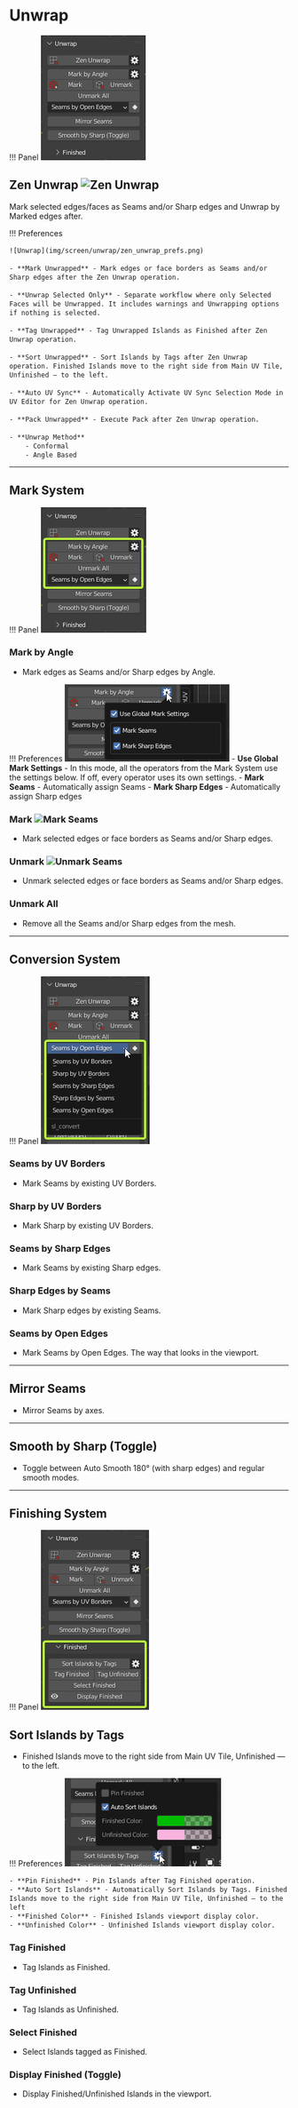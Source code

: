 # Unwrap
!!! Panel
    ![Unwrap](img/screen/unwrap/unwrapMainPanel.png)

## Zen Unwrap ![Zen Unwrap](img/icons/zen-unwrap@2x.png)

Mark selected edges/faces as Seams and/or Sharp edges and Unwrap by Marked edges after.

!!! Preferences

    ![Unwrap](img/screen/unwrap/zen_unwrap_prefs.png)

    - **Mark Unwrapped** - Mark edges or face borders as Seams and/or Sharp edges after the Zen Unwrap operation.

    - **Unwrap Selected Only** - Separate workflow where only Selected Faces will be Unwrapped. It includes warnings and Unwrapping options if nothing is selected.

    - **Tag Unwrapped** - Tag Unwrapped Islands as Finished after Zen Unwrap operation.

    - **Sort Unwrapped** - Sort Islands by Tags after Zen Unwrap operation. Finished Islands move to the right side from Main UV Tile, Unfinished — to the left.

    - **Auto UV Sync** - Automatically Activate UV Sync Selection Mode in UV Editor for Zen Unwrap operation.

    - **Pack Unwrapped** - Execute Pack after Zen Unwrap operation.

    - **Unwrap Method**
        - Conformal
        - Angle Based

---
## Mark System
!!! Panel
    ![](img/screen/unwrap/unwrap_mark_section.png)

### Mark by Angle

- Mark edges as Seams and/or Sharp edges by Angle.

!!! Preferences
    ![](img/screen/unwrap/mark_by_angle_prefs.png)
    - **Use Global Mark Settings** - In this mode, all the operators from the Mark System use the settings below. If off, every operator uses its own settings.
    - **Mark Seams** - Automatically assign Seams
    - **Mark Sharp Edges** - Automatically assign Sharp edges

### Mark ![Mark Seams](img/icons/mark-seams@2x.png)

- Mark selected edges or face borders as Seams and/or Sharp edges.

### Unmark ![Unmark Seams](img/icons/unmark-seams@2x.png)

- Unmark selected edges or face borders as Seams and/or Sharp edges.

### Unmark All

- Remove all the Seams and/or Sharp edges from the mesh.

---
## Conversion System
!!! Panel
    ![](img/screen/unwrap/conversion_system.png)

### Seams by UV Borders
- Mark Seams by existing UV Borders.
### Sharp by UV Borders
- Mark Sharp by existing UV Borders.
### Seams by Sharp Edges
- Mark Seams by existing Sharp edges.
### Sharp Edges by Seams
- Mark Sharp edges by existing Seams.
### Seams by Open Edges
- Mark Seams by Open Edges. The way that looks in the viewport.

---
## Mirror Seams

- Mirror Seams by axes.

---
## Smooth by Sharp (Toggle)
- Toggle between Auto Smooth 180° (with sharp edges) and regular smooth modes.

---
## Finishing System

!!! Panel
    ![](img/screen/unwrap/finished_system.png)

## Sort Islands by Tags
- Finished Islands move to the right side from Main UV Tile, Unfinished — to the left.

!!! Preferences
    ![Unwrap](img/screen/unwrap/finishing_prefs.png)

    - **Pin Finished** - Pin Islands after Tag Finished operation.
    - **Auto Sort Islands** - Automatically Sort Islands by Tags. Finished Islands move to the right side from Main UV Tile, Unfinished — to the left
    - **Finished Color** - Finished Islands viewport display color.
    - **Unfinished Color** - Unfinished Islands viewport display color.

### Tag Finished

- Tag Islands as Finished.

### Tag Unfinished

- Tag Islands as Unfinished.

### Select Finished

- Select Islands tagged as Finished.

### Display Finished (Toggle)

- Display Finished/Unfinished Islands in the viewport.
